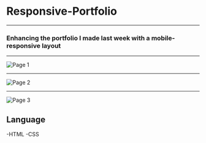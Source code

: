 # Responsive-Portfolio
---

### Enhancing the portfolio I made last week with a mobile-responsive layout

---
![Page 1](https://github.com/ksquarcia2008/Responsive-Portfolio/blob/master/assets/images/page1-responsive.png?raw=true)

---

![Page 2](https://github.com/ksquarcia2008/Responsive-Portfolio/blob/master/assets/images/page2-responsive.png?raw=true)

---

![Page 3](https://github.com/ksquarcia2008/Responsive-Portfolio/blob/master/assets/images/page3-responsive.png?raw=true)



## Language

-HTML
-CSS

